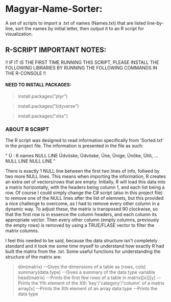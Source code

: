 # Magyar-Name-Sorter: #
A set of scripts to import a .txt of names (Names.txt) that are listed line-by-line, sort the names by initial letter, then output it to an R script for visualization.


## R-SCRIPT IMPORTANT NOTES: ##

!! IF IT IS THE FIRST TIME RUNNING THIS SCRIPT, PLEASE INSTALL THE FOLLOWING LIBRARIES BY RUNNING THE FOLLOWING COMMANDS IN THE R-CONSOLE !!
#### NEED TO INSTALL PACKAGES: ####
>install.packages("plyr")

>install.packages("tidyverse")

>install.packages("xlsx")

### ABOUT R SCRIPT ###

The R script was designed to read information specifically from 'Sorted.txt' in the project file. The information is presented in the file as such:

"
Ü : 6 names
NULL LINE
Üdvöske, Üdvöske, Üne, Ünige, Ünőke, Üllő, ...
NULL LINE
NULL LINE
"

There is exactly 1 NULL line between the first two lines of info, follwed by two more NULL lines. This means when importing the information, R creates an extra set of vectors/rows that are empty. Initially, R will load this data into a matrix horizontally, with the headers being column 1, and each list being a row. Of course I could simply change the C# script (also in this project file) to remove one of the NULL lines after the list of elemnets, but this provided a nice challenge to overcome, as I had to remove every other column in a dynamic way. To adjust these, the matrix is transposed 90 clockwise, so that the first row is in essence the column headers, and each column its appropriate vector. Then every other column (empty columns, previously the empty rows) is removed by using a TRUE/FLASE vector to filter the matrix columns.

I feel this needed to be said, because the data structure isn't completely standard and it took me some time myself to understand how exactly R had built the matrix from the .txt. Some useful functions for understanding the structure of the matrix are:
>dim(matrix)		--Gives the dimensions of a table as (rows, cols)
>summary(data.type)	--Gives a summary of the data type variable
>head(matrix)		--Prints the first few rows of a table in
>matrix[[x]][y]		--Prints the Yth element of the Xth 'key'/'category'/'column' of a matrix
>array[x]		--Prints the Xth element of an array
>data.type		--Prints the data type